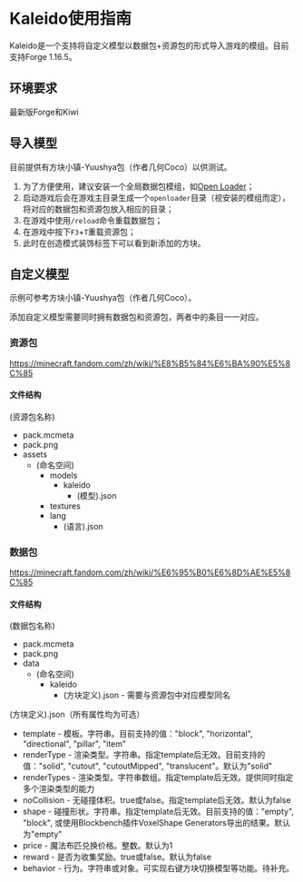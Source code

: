 # Kaleido使用指南

Kaleido是一个支持将自定义模型以数据包+资源包的形式导入游戏的模组。目前支持Forge 1.16.5。

## 环境要求

最新版Forge和Kiwi

## 导入模型

目前提供有方块小镇-Yuushya包（作者几何Coco）以供测试。

1. 为了方便使用，建议安装一个全局数据包模组，如[Open Loader](https://www.curseforge.com/minecraft/mc-mods/open-loader)；
2. 启动游戏后会在游戏主目录生成一个`openloader`目录（视安装的模组而定），将对应的数据包和资源包放入相应的目录；
3. 在游戏中使用`/reload`命令重载数据包；
4. 在游戏中按下`F3`+`T`重载资源包；
5. 此时在创造模式装饰标签下可以看到新添加的方块。

## 自定义模型

示例可参考方块小镇-Yuushya包（作者几何Coco）。

添加自定义模型需要同时拥有数据包和资源包，两者中的条目一一对应。

### 资源包

https://minecraft.fandom.com/zh/wiki/%E8%B5%84%E6%BA%90%E5%8C%85

#### 文件结构

(资源包名称)
 - pack.mcmeta
 - pack.png
 - assets
   - (命名空间)
     - models
	   - kaleido
	     - (模型).json
     - textures
	 - lang
	   - (语言).json

### 数据包

https://minecraft.fandom.com/zh/wiki/%E6%95%B0%E6%8D%AE%E5%8C%85

#### 文件结构

(数据包名称)
 - pack.mcmeta
 - pack.png
 - data
   - (命名空间)
     - kaleido
	   - (方块定义).json - 需要与资源包中对应模型同名

(方块定义).json（所有属性均为可选）
 - template - 模板。字符串。目前支持的值："block", "horizontal", "directional", "pillar", "item"
 - renderType - 渲染类型。字符串。指定template后无效。目前支持的值："solid", "cutout", "cutoutMipped", "translucent"。默认为"solid"
 - renderTypes - 渲染类型。字符串数组。指定template后无效。提供同时指定多个渲染类型的能力
 - noCollision - 无碰撞体积。true或false。指定template后无效。默认为false
 - shape - 碰撞形状。字符串。指定template后无效。目前支持的值："empty", "block", 或使用Blockbench插件VoxelShape Generators导出的结果。默认为"empty"
 - price - 魔法布匹兑换价格。整数。默认为1
 - reward - 是否为收集奖励。true或false。默认为false
 - behavior - 行为。字符串或对象。可实现右键方块切换模型等功能。待补充。

